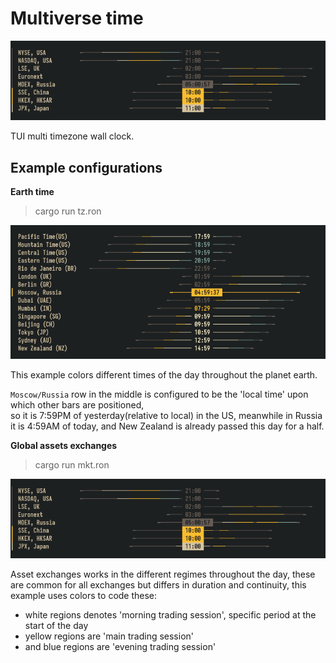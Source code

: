 # Multiverse time
![global markets](img/mkt.png)

TUI multi timezone wall clock.

## Example configurations
**Earth time**

> cargo run tz.ron 

![global timezones](img/tz.png)

This example colors different times of the day throughout the planet earth. 

`Moscow/Russia` row in the middle is configured to be the 'local time' upon which other bars are positioned,\
so it is 7:59PM of yesterday(relative to local) in the US, meanwhile in Russia it is 4:59AM of today,
and New Zealand is already passed this day for a half.

**Global assets exchanges**
> cargo run mkt.ron 

![global markets](img/mkt.png)

Asset exchanges works in the different regimes throughout the day, these are common for all exchanges but differs in duration and continuity, this
example uses colors to code these:
- white regions denotes 'morning trading session', specific period at the start of the day
- yellow regions are 'main trading session'
- and blue regions are 'evening trading session'

